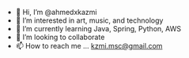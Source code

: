 - 👋 Hi, I’m @ahmedxkazmi
- 👀 I’m interested in art, music, and technology
- 🌱 I’m currently learning Java, Spring, Python, AWS
- 💞️ I’m looking to collaborate 
- 📫 How to reach me ... kzmi.msc@gmail.com

<!---
ahmedxkazmi/ahmedxkazmi is a ✨ special ✨ repository because its `README.md` (this file) appears on your GitHub profile.
You can click the Preview link to take a look at your changes.
--->
